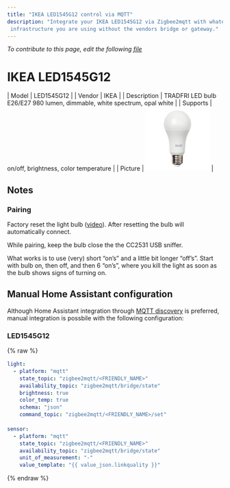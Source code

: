 ```yaml
---
title: "IKEA LED1545G12 control via MQTT"
description: "Integrate your IKEA LED1545G12 via Zigbee2mqtt with whatever smart home
 infrastructure you are using without the vendors bridge or gateway."
---
```


*To contribute to this page, edit the following
[file](https://github.com/Koenkk/zigbee2mqtt.io/blob/master/docgen/device_page_notes.js)*

# IKEA LED1545G12

| Model | LED1545G12  |
| Vendor  | IKEA  |
| Description | TRADFRI LED bulb E26/E27 980 lumen, dimmable, white spectrum, opal white |
| Supports | on/off, brightness, color temperature |
| Picture | ![IKEA LED1545G12](../images/devices/LED1545G12.jpg) |

## Notes


### Pairing
Factory reset the light bulb ([video](https://www.youtube.com/watch?v=npxOrPxVfe0)).
After resetting the bulb will automatically connect.

While pairing, keep the bulb close the the CC2531 USB sniffer.

What works is to use (very) short “on’s” and a little bit longer “off’s”.
Start with bulb on, then off, and then 6 “on’s”, where you kill the light as soon as the bulb shows signs of turning on.


## Manual Home Assistant configuration
Although Home Assistant integration through [MQTT discovery](../integration/home_assistant) is preferred,
manual integration is possbile with the following configuration:


### LED1545G12
{% raw %}
```yaml
light:
  - platform: "mqtt"
    state_topic: "zigbee2mqtt/<FRIENDLY_NAME>"
    availability_topic: "zigbee2mqtt/bridge/state"
    brightness: true
    color_temp: true
    schema: "json"
    command_topic: "zigbee2mqtt/<FRIENDLY_NAME>/set"

sensor:
  - platform: "mqtt"
    state_topic: "zigbee2mqtt/<FRIENDLY_NAME>"
    availability_topic: "zigbee2mqtt/bridge/state"
    unit_of_measurement: "-"
    value_template: "{{ value_json.linkquality }}"
```
{% endraw %}


